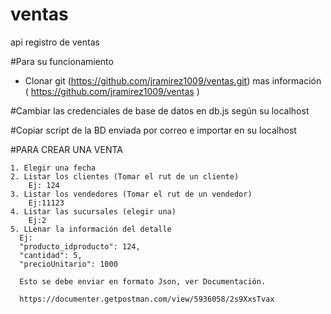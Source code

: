 # ventas
api registro de ventas

#Para su funcionamiento 
 -  Clonar git (https://github.com/jramirez1009/ventas.git)
     mas información ( https://github.com/jramirez1009/ventas )

#Cambiar las credenciales de base de datos en db.js según su localhost

#Copiar script de la BD enviada por correo e importar en su localhost

#PARA CREAR UNA VENTA

    1. Elegir una fecha
    2. Listar los clientes (Tomar el rut de un cliente) 
        Ej: 124
    3. Listar los vendedores (Tomar el rut de un vendedor) 
        Ej:11123
    4. Listar las sucursales (elegir una)    
        Ej:2
    5. LLenar la información del detalle
      Ej:
      "producto_idproducto": 124,
      "cantidad": 5,
      "precioUnitario": 1000    

      Esto se debe enviar en formato Json, ver Documentación. 

      https://documenter.getpostman.com/view/5936058/2s9XxsTvax